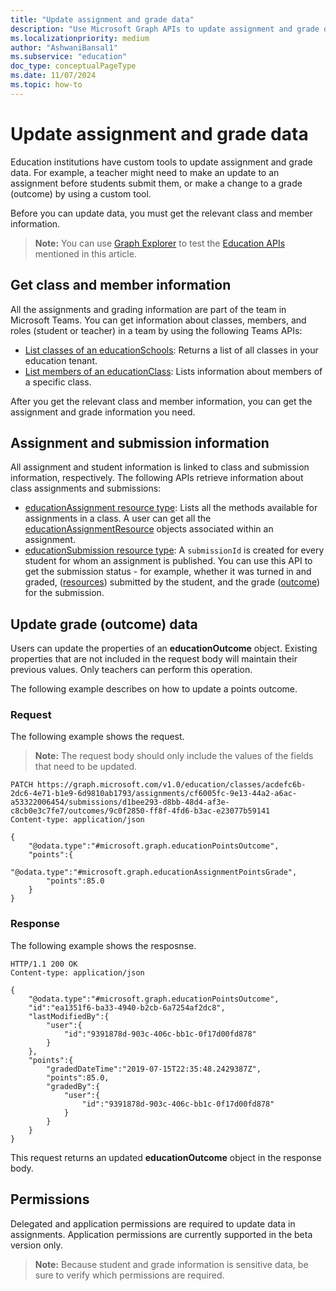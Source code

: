 ```yaml
---
title: "Update assignment and grade data"
description: "Use Microsoft Graph APIs to update assignment and grade data for use in custom tools."
ms.localizationpriority: medium
author: "AshwaniBansal1"
ms.subservice: "education"
doc_type: conceptualPageType
ms.date: 11/07/2024
ms.topic: how-to
---
```


# Update assignment and grade data

Education institutions have custom tools to update assignment and grade data. For example, a teacher might need to make an update to an assignment before students submit them, or make a change to a grade (outcome) by using a custom tool. 

Before you can update data, you must get the relevant class and member information.

> **Note:** You can use [Graph Explorer](https://developer.microsoft.com/graph/graph-explorer) to test the [Education APIs](/graph/msgraph-onboarding-graphexplorer) mentioned in this article.

## Get class and member information

All the assignments and grading information are part of the team in Microsoft Teams. You can get information about classes, members, and roles (student or teacher) in a team by using the following Teams APIs:

- [List classes of an educationSchools](/graph/api/educationschool-list-classes): Returns a list of all classes in your education tenant.
- [List members of an educationClass](/graph/api/educationclass-list-members): Lists information about members of a specific class.

After you get the relevant class and member information, you can get the assignment and grade information you need.

## Assignment and submission information

All assignment and student information is linked to class and submission information, respectively. The following APIs retrieve information about class assignments and submissions:

- [educationAssignment resource type](/graph/api/resources/educationassignment): Lists all the methods available for assignments in a class. A user can get all the [educationAssignmentResource](/graph/api/educationassignment-list-resources) objects associated within an assignment.
- [educationSubmission resource type](/graph/api/resources/educationsubmission): A `submissionId` is created for every student for whom an assignment is published. You can use this API to get the submission status - for example, whether it was turned in and graded, ([resources](/graph/api/educationsubmissionresource-get)) submitted by the student, and the grade ([outcome](/graph/api/resources/educationoutcome)) for the submission.

## Update grade (outcome) data

Users can update the properties of an **educationOutcome** object. Existing properties that are not included in the request body will maintain their previous values. Only teachers can perform this operation.

The following example describes on how to update a points outcome.

### Request

The following example shows the request.

>**Note:** The request body should only include the values of the fields that need to be updated.

```
PATCH https://graph.microsoft.com/v1.0/education/classes/acdefc6b-2dc6-4e71-b1e9-6d9810ab1793/assignments/cf6005fc-9e13-44a2-a6ac-a53322006454/submissions/d1bee293-d8bb-48d4-af3e-c8cb0e3c7fe7/outcomes/9c0f2850-ff8f-4fd6-b3ac-e23077b59141
Content-type: application/json

{
    "@odata.type":"#microsoft.graph.educationPointsOutcome",
    "points":{
        "@odata.type":"#microsoft.graph.educationAssignmentPointsGrade",
        "points":85.0
    }
}
```
### Response

The following example shows the resposnse.

```
HTTP/1.1 200 OK
Content-type: application/json

{
    "@odata.type":"#microsoft.graph.educationPointsOutcome",
    "id":"ea1351f6-ba33-4940-b2cb-6a7254af2dc8",
    "lastModifiedBy":{
        "user":{
            "id":"9391878d-903c-406c-bb1c-0f17d00fd878"
        }
    },
    "points":{
        "gradedDateTime":"2019-07-15T22:35:48.2429387Z",
        "points":85.0,
        "gradedBy":{
            "user":{
                "id":"9391878d-903c-406c-bb1c-0f17d00fd878"
            }
        }
    }
}
```

This request returns an updated **educationOutcome** object in the response body.

## Permissions

Delegated and application permissions are required to update data in assignments. Application permissions are currently supported in the beta version only.

> **Note:** Because student and grade information is sensitive data, be sure to verify which permissions are required.
